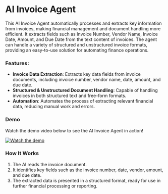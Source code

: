 # AI Invoice Agent

This AI Invoice Agent automatically processes and extracts key information from invoices, making financial management and document handling more efficient. It extracts fields such as Invoice Number, Vendor Name, Invoice Date, Amount, and Due Date from the text content of invoices. The agent can handle a variety of structured and unstructured invoice formats, providing an easy-to-use solution for automating finance operations.

### Features:
- **Invoice Data Extraction**: Extracts key data fields from invoice documents, including invoice number, vendor name, date, amount, and due date.
- **Structured & Unstructured Document Handling**: Capable of handling invoices in both structured text and free-form formats.
- **Automation**: Automates the process of extracting relevant financial data, reducing manual work and errors.

### Demo

Watch the demo video below to see the AI Invoice Agent in action!

[![Watch the demo](https://img.youtube.com/vi/qCiEKGvT05M/0.jpg)](https://www.youtube.com/watch?v=qCiEKGvT05M)

### How It Works
1. The AI reads the invoice document.
2. It identifies key fields such as the invoice number, date, vendor, amount, and due date.
3. The extracted data is presented in a structured format, ready for use in further financial processing or reporting.


